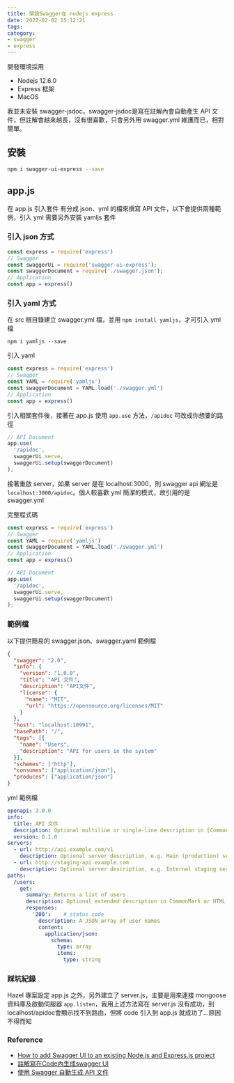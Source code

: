 ```yaml
---
title: 架設Swagger在 nodejs express
date: 2022-02-02 15:12:21
tags:
category:
- swagger
- express
---
```

開發環境採用 
- Nodejs 12.6.0
- Express 框架
- MacOS

我並未安裝 swagger-jsdoc，swagger-jsdoc是寫在註解內會自動產生 API 文件，但註解會越來越長，沒有很喜歡，只會另外用 swagger.yml 維護而已，相對簡單。

## 安裝
``` bash
npm i swagger-ui-express --save
```

## app.js
在 app.js 引入套件
有分成 json、yml 的檔來撰寫 API 文件，以下會提供兩種範例，引入 yml 需要另外安裝 yamljs 套件

### 引入 json 方式
``` js
const express = require('express')
// Swagger
const swaggerUi = require('swagger-ui-express');
const swaggerDocument = require('./swagger.json');
// Application
const app = express()
```

### 引入 yaml 方式
在 src 根目錄建立 swagger.yml 檔，並用 `npm install yamljs`，才可引入 yml 檔
```
npm i yamljs --save
```
引入 yaml
``` js
const express = require('express')
// Swagger
const YAML = require('yamljs')
const swaggerDocument = YAML.load('./swagger.yml')
// Application
const app = express()
```

引入相關套件後，接著在 app.js 使用 `app.use` 方法，`/apidoc` 可改成你想要的路徑

``` js
// API Document
app.use(
  '/apidoc',
  swaggerUi.serve,
  swaggerUi.setup(swaggerDocument)
);
```

接著重啟 server，如果 server 是在 localhost:3000，則 swagger api 網址是 `localhost:3000/apidoc`。個人較喜歡 yml 簡潔的模式，故引用的是 swagger.yml

完整程式碼
``` js
const express = require('express')
// Swagger
const YAML = require('yamljs')
const swaggerDocument = YAML.load('./swagger.yml')
// Application
const app = express()

// API Document
app.use(
  '/apidoc',
  swaggerUi.serve,
  swaggerUi.setup(swaggerDocument)
);
```

### 範例檔
以下提供簡易的 swagger.json、swagger.yaml 範例檔

``` json
{
  "swagger": "2.0",
  "info": {
    "version": "1.0.0",
    "title": "API 文件",
    "description": "API文件",
    "license": {
      "name": "MIT",
      "url": "https://opensource.org/licenses/MIT"
    }
  },
  "host": "localhost:10991",
  "basePath": "/",
  "tags": [{
    "name": "Users",
    "description": "API for users in the system"
  }],
  "schemes": ["http"],
  "consumes": ["application/json"],
  "produces": ["application/json"]
}
```

yml 範例檔
``` yml
openapi: 3.0.0
info:
  title: API 文件
  description: Optional multiline or single-line description in [CommonMark](http://commonmark.org/help/) or HTML.
  version: 0.1.0
servers:
  - url: http://api.example.com/v1
    description: Optional server description, e.g. Main (production) server
  - url: http://staging-api.example.com
    description: Optional server description, e.g. Internal staging server for testing
paths:
  /users:
    get:
      summary: Returns a list of users.
      description: Optional extended description in CommonMark or HTML.
      responses:
        '200':    # status code
          description: A JSON array of user names
          content:
            application/json:
              schema: 
                type: array
                items: 
                  type: string
```

### 踩坑紀錄
Hazel 專案設定 app.js 之外，另外建立了 server.js，主要是用來連接 mongoose 資料庫及啟動伺服器 `app.listen`，我用上述方法寫在 server.js 沒有成功，到 localhost/apidoc會顯示找不到路由，但將 code 引入到 app.js 就成功了...原因不得而知

### Reference
- [How to add Swagger UI to an existing Node.js and Express.js project](https://levelup.gitconnected.com/how-to-add-swagger-ui-to-existing-node-js-and-express-js-project-2c8bad9364ce)
- [註解寫在Code內生成swagger UI](https://easonwang.gitbook.io/web_advance/api-ce-shi/swagger/zhu-jie-xie-zai-code-nei-sheng-cheng-swagger-uii)
- [使用 Swagger 自動生成 API 文件](https://israynotarray.com/nodejs/20201229/1974873838/)
